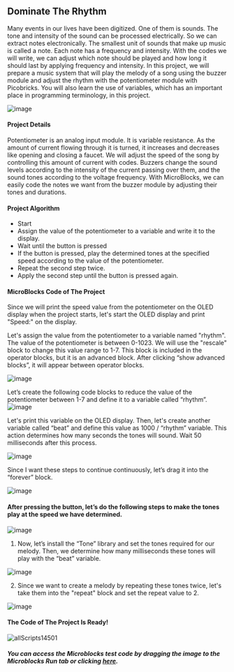 ## Dominate The Rhythm
Many events in our lives have been digitized. One of them is sounds. The tone and intensity of the sound can be processed electrically. So we can extract notes electronically. The smallest unit of sounds that make up music is called a note. Each note has a frequency and intensity. With the codes we will write, we can adjust which note should be played and how long it should last by applying frequency and intensity.
In this project, we will prepare a music system that will play the melody of a song using the buzzer module and adjust the rhythm with the potentiometer module with Picobricks. You will also learn the use of variables, which has an important place in programming terminology, in this project.

![image](https://user-images.githubusercontent.com/112697142/222663338-66930d86-8447-461d-8f27-7c89b2b4733b.png)

#### Project Details
Potentiometer is an analog input module. It is variable resistance. As the amount of current flowing through it is turned, it increases and decreases like opening and closing a faucet. We will adjust the speed of the song by controlling this amount of current with codes. Buzzers change the sound levels according to the intensity of the current passing over them, and the sound tones according to the voltage frequency. With MicroBlocks, we can easily code the notes we want from the buzzer module by adjusting their tones and durations.

#### Project Algorithm
- Start
- Assign the value of the potentiometer to a variable and write it to the display. 
- Wait until the button is pressed
- If the button is pressed, play the determined tones at the specified speed according to the value of the potentiometer.
- Repeat the second step twice.
- Apply the second step until the button is pressed again.

#### MicroBlocks Code of The Project
Since we will print the speed value from the potentiometer on the OLED display when the project starts, let's start the OLED display and print "Speed:" on the display.

Let's assign the value from the potentiometer to a variable named "rhythm". The value of the potentiometer is between 0-1023. We will use the "rescale" block  to change this value range to 1-7. This block is included in the operator blocks, but it is an advanced block. After clicking “show advanced blocks”, it will appear between operator blocks.

![image](https://user-images.githubusercontent.com/112697142/222668615-b34ccaf7-6e08-4a9f-9f13-6ae5aeced14c.png)

Let’s create the following code blocks to reduce the value of the potentiometer between 1-7 and define it to a variable called “rhythm”.
![image](https://user-images.githubusercontent.com/112697142/222670020-1c9bc1f6-f004-479d-919b-7538d9ab1ffa.png)

Let's print this variable on the OLED display. Then, let's create another variable called “beat” and define this value as 1000 / “rhythm” variable. This action determines how many seconds the tones will sound. Wait 50 milliseconds after this process.

![image](https://user-images.githubusercontent.com/112697142/222670161-03105860-8c17-45bb-b2cc-e798a5f8010e.png)

Since I want these steps to continue continuously, let’s drag it into the “forever” block.

![image](https://user-images.githubusercontent.com/112697142/222670288-36935c00-09f3-4c57-a0f1-767de3d6b84c.png)

#### After pressing the button, let’s do the following steps to make the tones play at the speed we have determined.

![image](https://user-images.githubusercontent.com/112697142/222670433-453436b2-e75c-4e0f-b4f4-0307da3c4727.png)

1. Now, let’s install the “Tone” library and set the tones required for our melody. Then, we determine how many milliseconds these tones will play with the “beat” variable.

![image](https://user-images.githubusercontent.com/112697142/222670779-30ce0074-3a6f-4f79-be80-3c346f793271.png)

2. Since we want to create a melody by repeating these tones twice, let's take them into the "repeat" block and set the repeat value to 2.

![image](https://user-images.githubusercontent.com/112697142/222670952-651e88ab-c3c0-4848-9f34-a6040137b4fb.png)



#### The Code of The Project Is Ready!

![allScripts14501](https://user-images.githubusercontent.com/112697142/222666654-c008cc23-4b1a-4304-ba26-6aabcfdd191f.png)


##### You can access the Microblocks test code by dragging the image to the Microblocks Run tab or clicking [here](https://picobricks.com/dominate-the-rhythm/ "here").
